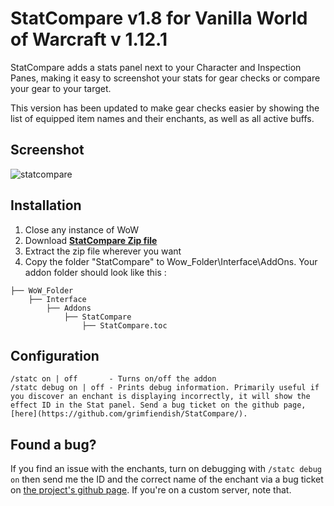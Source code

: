 # StatCompare v1.8 for Vanilla World of Warcraft v 1.12.1
StatCompare adds a stats panel next to your Character and Inspection Panes, making it easy to screenshot your stats for gear checks or compare your gear to your target.

This version has been updated to make gear checks easier by showing the list of equipped item names and their enchants, as well as all active buffs.

## Screenshot

![statcompare](https://user-images.githubusercontent.com/24671466/27562912-1a698a34-5acf-11e7-9bac-b029c9160eb4.png)

## Installation
1. Close any instance of WoW
2. Download **[StatCompare Zip file](https://github.com/grimfiendish/StatCompare/archive/master.zip)**
3. Extract the zip file wherever you want
4. Copy the folder "StatCompare" to Wow_Folder\Interface\AddOns. Your addon folder should look like this :
```
├── WoW_Folder
    ├── Interface
        ├── Addons
            ├── StatCompare
            	├── StatCompare.toc
```

## Configuration

```
/statc on | off       - Turns on/off the addon
/statc debug on | off - Prints debug information. Primarily useful if you discover an enchant is displaying incorrectly, it will show the effect ID in the Stat panel. Send a bug ticket on the github page, [here](https://github.com/grimfiendish/StatCompare/).
```

## Found a bug?

If you find an issue with the enchants, turn on debugging with `/statc debug on` then send me the ID and the correct name of the enchant via a bug ticket on [the project's github page](https://github.com/grimfiendish/StatCompare). If you're on a custom server, note that.
